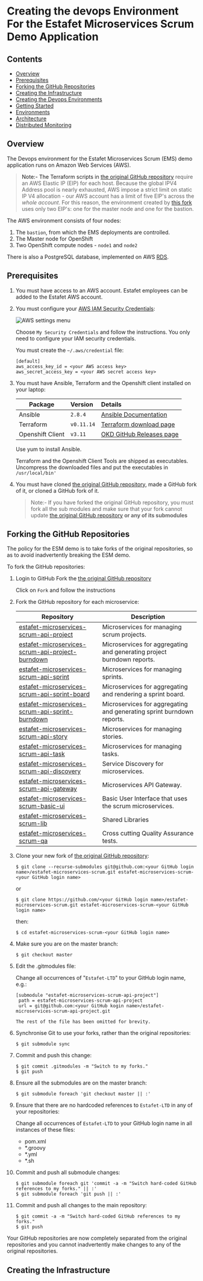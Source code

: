 # Creating the devops Environment For the Estafet Microservices Scrum Demo Application
## Contents

* [Overview](https://github.com/stericbro/estafet-microservices-scrum#overview)
* [Prerequisites](https://github.com/stericbro/estafet-microservices-scrum#prerequisites)
* [Forking the GitHub Repositories](https://github.com/stericbro/estafet-microservices-scrum#forking-the-github-repositories)
* [Creating the Infrastructure](https://github.com/stericbro/estafet-microservices-scrum#creating-the-infrastructure)
* [Creating the Devops Environments](https://github.com/stericbro/estafet-microservices-scrum#procedure)
* [Getting Started](https://github.com/stericbro/estafet-microservices-scrum#getting-started)
* [Environments](https://github.com/stericbro/estafet-microservices-scrum#environments)
* [Architecture](https://github.com/stericbro/estafet-microservices-scrum#architecture)
* [Distributed Monitoring](https://github.com/stericbro/estafet-microservices-scrum#distributed-monitoring)

## <a name="overview"/>Overview

The Devops environment for the Estafet Microservices Scrum (EMS) demo application runs on Amazon Web Services (AWS).

> Note:- The Terraform scripts in [the original GitHub repository](https://github.com/Estafet-Ltd/estafet-microservices-scrum "The original GitHub repository")
> require an AWS Elastic IP (EIP) for each host. Because the global IPV4 Address pool is nearly exhausted, AWS impose a
> strict limit on static IP V4 allocation - our AWS account has a limit of five EIP's across the _whole account_. For this
> reason, the environment created by [this fork](https://github.com/Estafet-Ltd/estafet-microservices-scrum "Steve Brown's Fork")
> uses only two EIP's: one for the master node and one for the bastion.

The AWS environment consists of four nodes:

1. The `bastion`, from which the EMS deployments are controlled.
1. The Master node for OpenShift
1. Two OpenShift compute nodes - `node1` and `node2`

There is also a PostgreSQL database, implemented on AWS [RDS](https://aws.amazon.com/rds/).

## <a name="prerequisites"/>Prerequisites

1. You must have access to an AWS account. Estafet employees can be added to the Estafet AWS account.

1. You must configure your [AWS IAM Security Credentials](https://eu-west-2.console.aws.amazon.com/console/home?region=eu-west-2# "AWS settings menu"):

   ![AWS settings menu](https://github.com/stericbro/estafet-microservices-scrum/blob/master/md_images/devops/aws_settings_menu.png)

   Choose `My Security Credentials` and follow the instructions. You only need to configure your IAM security credentials.
   
   You must create the `~/.aws/credential` file:
   
   ```
   [default]
   aws_access_key_id = <your AWS access key>
   aws_secret_access_key = <your AWS secret access key>
   ```

1. You must have Ansible, Terraform and the Openshift client installed on your laptop:

   | Package          | Version       | Details |
   | -------------    |:--------------|:--------|  
   | Ansible          | `2.8.4`       | [Ansible Documentation](https://docs.ansible.com/ansible/latest/installation_guide/intro_installation.html#latest-release-via-dnf-or-yum)
   | Terraform        | `v0.11.14`    | [Terraform download page](https://releases.hashicorp.com/terraform/0.11.14/terraform_0.11.14_linux_amd64.zip)
   | Openshift Client | `v3.11`       | [OKD GitHub Releases page](https://github.com/openshift/origin/releases/download/v3.11.0/openshift-origin-client-tools-v3.11.0-0cbc58b-linux-64bit.tar.gz)

   Use yum to install Ansible.

   Terraform and the Openshift Client Tools are shipped as executables. Uncompress the downloaded files and put the
   executables in `/usr/local/bin'`

1. You must have cloned [the original GitHub repository](https://github.com/Estafet-Ltd/estafet-microservices-scrum "The original GitHub repository"), made
a GitHub fork of it, or cloned a GitHub fork of it.

    > Note:-  If you have forked the original GitHub repository, you must fork all the sub modules and make sure that your fork
    > cannot update [the original GitHub repository](https://github.com/Estafet-Ltd/estafet-microservices-scrum "The original GitHub repository") __or any of its submodules__

## <a name="forking-the-github-repositories"/>Forking the GitHub Repositories

The policy for the ESM demo is to take forks of the original repositories, so as to avoid inadvertently breaking the ESM demo.

To fork the GitHub repositories:

1. Login to GitHub Fork the [the original GitHub repository](https://github.com/Estafet-Ltd/estafet-microservices-scrum "The original GitHub repository")

   Click on `Fork` and follow the instructions

1. Fork the GitHub repository for each microservice:

    | Repository        | Description |
    | ----------------- |-------------|
    | [estafet-microservices-scrum-api-project](https://github.com/Estafet-LTD/estafet-microservices-scrum-api-project) | Microservices for managing scrum projects. |
    | [estafet-microservices-scrum-api-project-burndown](https://github.com/Estafet-LTD/estafet-microservices-scrum-api-project-burndown) | Microservices for aggregating and generating project burndown reports. |
    | [estafet-microservices-scrum-api-sprint](https://github.com/Estafet-LTD/estafet-microservices-scrum-api-sprint) | Microservices for managing sprints. |
    | [estafet-microservices-scrum-api-sprint-board](https://github.com/Estafet-LTD/estafet-microservices-scrum-api-sprint-board) | Microservices for aggregating and rendering a sprint board. |
    | [estafet-microservices-scrum-api-sprint-burndown](https://github.com/Estafet-LTD/estafet-microservices-scrum-api-sprint-burndown) | Microservices for aggregating and generating sprint burndown reports. |
    | [estafet-microservices-scrum-api-story](https://github.com/Estafet-LTD/estafet-microservices-scrum-api-story) | Microservices for managing stories. |
    | [estafet-microservices-scrum-api-task](https://github.com/Estafet-LTD/estafet-microservices-scrum-api-task) | Microservices for managing tasks. |
    | [estafet-microservices-scrum-api-discovery](https://github.com/Estafet-LTD/estafet-microservices-scrum-api-discovery) | Service Discovery for microservices. |
    | [estafet-microservices-scrum-api-gateway](https://github.com/Estafet-LTD/estafet-microservices-scrum-api-gateway) | Microservices API Gateway. |
    | [estafet-microservices-scrum-basic-ui](https://github.com/Estafet-LTD/estafet-microservices-scrum-basic-ui) | Basic User Interface that uses the scrum microservices. |
    | [estafet-microservices-scrum-lib](https://github.com/Estafet-LTD/estafet-microservices-scrum-lib) | Shared Libraries |
    | [estafet-microservices-scrum-qa](https://github.com/Estafet-LTD/estafet-microservices-scrum-qa) | Cross cutting Quality Assurance tests. |
      
1. Clone your new fork of [the original GitHub repository](https://github.com/Estafet-Ltd/estafet-microservices-scrum "The original GitHub repository"):

    ```
    $ git clone --recurse-submodules git@github.com:<your GitHub login name>/estafet-microservices-scrum.git estafet-microservices-scrum-<your GitHub login name>
    ```
    or 
    ```
    $ git clone https://github.com/<your GitHub login name>/estafet-microservices-scrum.git estafet-microservices-scrum-<your GitHub login name>
    ``` 
    then:
    ```
    $ cd estafet-microservices-scrum-<your GitHub login name>
    ``` 
    
1. Make sure you are on the master branch:

    ```
    $ git checkout master
    ``` 
1. Edit the .gitmodules file:

   Change all occurrences of "`Estafet-LTD`" to your GitHub login name, e.g.:
   
   ```
   [submodule "estafet-microservices-scrum-api-project"]
    path = estafet-microservices-scrum-api-project
    url = git@github.com:<your GitHub kogin name>/estafet-microservices-scrum-api-project.git
   
   The rest of the file has been omitted for brevity.
    ```
1. Synchronise Git to use your forks, rather than the original repositories:

    ```
    $ git submodule sync
    ```
1.  Commit and push this change:

    ```
    $ git commit .gitmodules -m "Switch to my forks."
    $ git push
    ```
1. Ensure all the submodules are on the master branch:

    ```
    $ git submodule foreach 'git checkout master || :'
    ``` 
1. Ensure that there are no hardcoded references to `Estafet-LTD` in any of your repositories:

    Change all occurrences of `Estafet-LTD` to your GitHub login name in all instances of these files:
    
    * pom.xml
    * *.groovy
    * *.yml
    * *.sh

1. Commit and push all submodule changes:

    ```
    $ git submodule foreach git 'commit -a -m "Switch hard-coded GitHub references to my forks." || :'
    $ git submodule foreach 'git push || :'
    ```

1. Commit and push all changes to the main repository:

    ```
    $ git commit -a -m "Switch hard-coded GitHub references to my forks."
    $ git push
    ```

Your GitHub repositories are now completely separated from the original repositories and you cannot inadvertently make changes
to any of the original repositories.

## <a name="creating-the-infrastructure"/>Creating the Infrastructure

